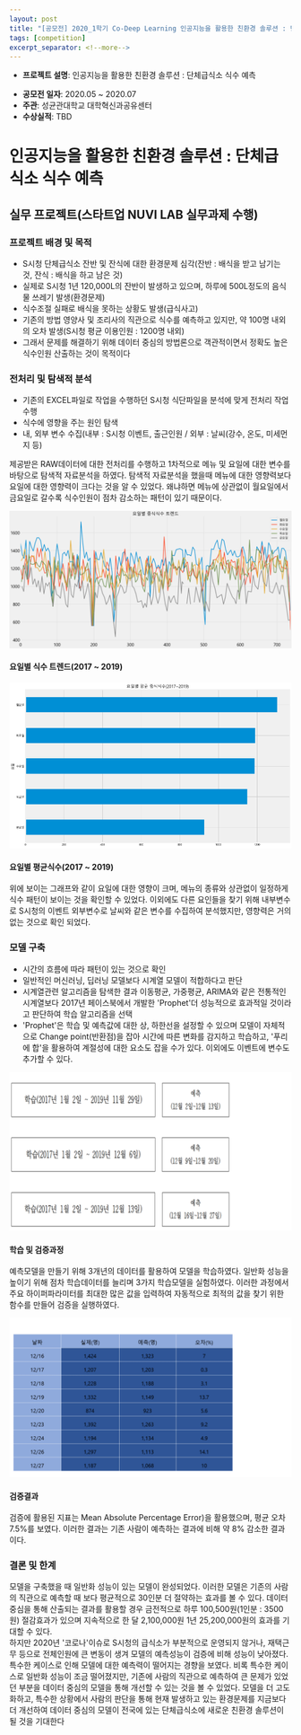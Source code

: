 ```yaml
---
layout: post
title: "[공모전] 2020_1학기 Co-Deep Learning 인공지능을 활용한 친환경 솔루션 : 단체급식소 식수 예측"
tags: [competition]
excerpt_separator: <!--more-->
---
```


- **프로젝트 설명**: 인공지능을 활용한 친환경 솔루션 : 단체급식소 식수 예측
<!--more-->
- **공모전 일자**: 2020.05 ~ 2020.07
- **주관**: 성균관대학교 대학혁신과공유센터
- **수상실적**: TBD

# 인공지능을 활용한 친환경 솔루션 : 단체급식소 식수 예측

## 실무 프로젝트(스타트업 NUVI LAB 실무과제 수행) 

### 프로젝트 배경 및 목적
- S시청 단체급식소 잔반 및 잔식에 대한 환경문제 심각(잔반 : 배식을 받고 남기는 것, 잔식 : 배식을 하고 남은 것)
- 실제로 S시청 1년 120,000L의 잔반이 발생하고 있으며, 하루에 500L정도의 음식물 쓰레기 발생(환경문제)
- 식수조절 실패로 배식을 못하는 상황도 발생(급식사고)
- 기존의 방법 영양사 및 조리사의 직관으로 식수를 예측하고 있지만, 약 100명 내외의 오차 발생(S시청 평균 이용인원 : 1200명 내외)
- 그래서 문제를 해결하기 위해 데이터 중심의 방법론으로 객관적이면서 정확도 높은 식수인원 산출하는 것이 목적이다

### 전처리 및 탐색적 분석
- 기존의 EXCEL파일로 작업을 수행하던 S시청 식단파일을 분석에 맞게 전처리 작업 수행
- 식수에 영향을 주는 원인 탐색
- 내, 외부 변수 수집(내부 : S시청 이벤트, 출근인원 / 외부 : 날씨(강수, 온도, 미세먼지 등)


제공받은 RAW데이터에 대한 전처리를 수행하고 1차적으로 메뉴 및 요일에 대한 변수를 바탕으로 탐색적 자료분석을 하였다. 탐색적 자료분석을 했을때 메뉴에 대한 영향력보다 요일에 대한 영향력이 크다는 것을 알 수 있었다. 왜냐하면 메뉴에 상관없이 월요일에서 금요일로 갈수록 식수인원이 점차 감소하는 패턴이 있기 때문이다.


<img src="/assets/img/2020-1-codeep/kms/식수.png">



#### 요일별 식수 트렌드(2017 ~ 2019)



<img src="/assets/img/2020-1-codeep/kms/평균.png">



#### 요일별 평균식수(2017 ~ 2019)




위에 보이는 그래프와 같이 요일에 대한 영향이 크며, 메뉴의 종류와 상관없이 일정하게 식수 패턴이 보이는 것을 확인할 수 있었다. 이외에도 다른 요인들을 찾기 위해 내부변수로 S시청의 이벤트 외부변수로 날씨와 같은 변수를 수집하여 분석했지만, 영향력은 거의 없는 것으로 확인 되었다.




### 모델 구축
- 시간의 흐름에 따라 패턴이 있는 것으로 확인
- 일반적인 머신러닝, 딥러닝 모델보다 시계열 모델이 적합하다고 판단
- 시계열관련 알고리즘을 탐색한 결과 이동평균, 가중평균, ARIMA와 같은 전통적인 시계열보다 2017년 페이스북에서 개발한 'Prophet'더 성능적으로 효과적일 것이라고 판단하여 학습 알고리즘을 선택
- 'Prophet'은 학습 및 예측값에 대한 상, 하한선을 설정할 수 있으며 모델이 자체적으로 Change point(반환점)을 잡아 시간에 따른 변화를 감지하고 학습하고, '푸리에 합'을 활용하여 계절성에 대한 요소도 잡을 수가 있다. 이외에도 이벤트에 변수도 추가할 수 있다.


<img src="/assets/img/2020-1-codeep/kms/학습6.png">

#### 학습 및 검증과정


예측모델을 만들기 위해 3개년의 데이터를 활용하여 모델을 학습하였다. 일반화 성능을 높이기 위해 점차 학습데이터를 늘리며 3가지 학습모델을 실험하였다. 이러한 과정에서 주요 하이퍼파라미터를 최대한 많은 값을 입력하여 자동적으로 최적의 값을 찾기 위한 함수를 만들어 검증을 실행하였다.

<img src="/assets/img/2020-1-codeep/kms/결과.png">

#### 검증결과
검증에 활용된 지표는 Mean Absolute Percentage Error)을 활용했으며, 평균 오차 7.5%를 보였다. 이러한 결과는 기존 사람이 예측하는 결과에 비해 약 8% 감소한 결과이다.



### 결론 및 한계

모델을 구축했을 때 일반화 성능이 있는 모델이 완성되었다. 이러한 모델은 기존의 사람의 직관으로 예측할 때 보다 평균적으로 30인분 더 절약하는 효과를 볼 수 있다. 데이터 중심을 통해 산출되는 결과를 활용할 경우 금전적으로 하루 100,500원(1인분 : 3500원) 절감효과가 있으며 지속적으로 한 달 2,100,000원 1년 25,200,000원의 효과를 기대할 수 있다.   
하지만 2020년 '코로나'이슈로 S시청의 급식소가 부분적으로 운영되지 않거나, 재택근무 등으로 전체인원에 큰 변동이 생겨 모델의 예측성능이 검증에 비해 성능이 낮아졌다. 특수한 케이스로 인해 모델에 대한 예측력이 떨어지는 경향을 보였다.
비록 특수한 케이스로 일반화 성능이 조금 떨어졌지만, 기존에 사람의 직관으로 예측하여 큰 문제가 있었던 부분을 데이터 중심의 모델을 통해 개선할 수 있는 것을 볼 수 있었다. 모델을 더 고도화하고, 특수한 상황에서 사람의 판단을 통해 현재 발생하고 있는 환경문제를 지금보다 더 개선하여 데이터 중심의 모델이 전국에 있는 단체급식소에 새로운 친환경 솔루션이 될 것을 기대한다 